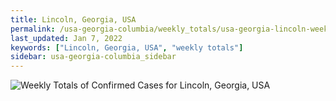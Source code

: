 ```yaml
---
title: Lincoln, Georgia, USA
permalink: /usa-georgia-columbia/weekly_totals/usa-georgia-lincoln-weekly_totals.html
last_updated: Jan 7, 2022
keywords: ["Lincoln, Georgia, USA", "weekly totals"]
sidebar: usa-georgia-columbia_sidebar
---
```


![Weekly Totals of Confirmed Cases for Lincoln, Georgia, USA](/covid_tracker/images/graphs/usa-georgia-lincoln-weekly_totals_graph.png)
